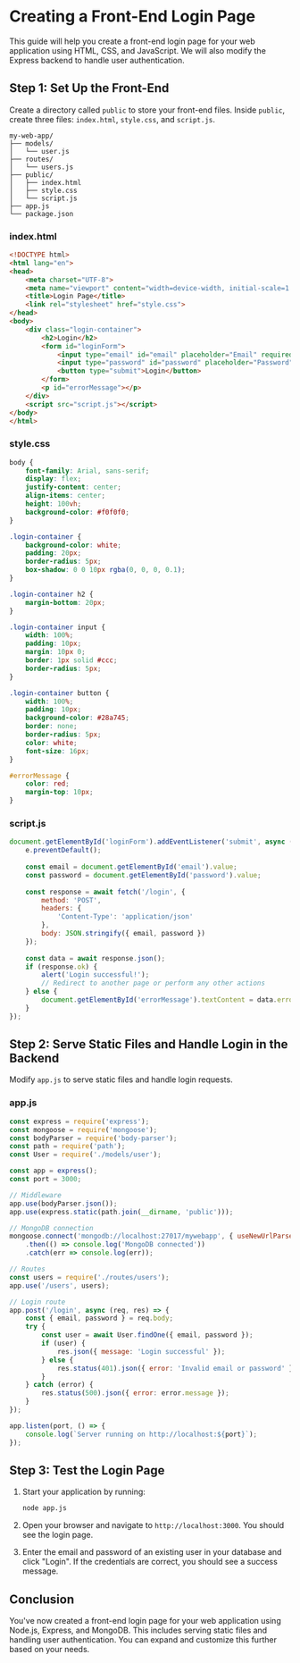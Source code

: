 # Creating a Front-End Login Page

This guide will help you create a front-end login page for your web application using HTML, CSS, and JavaScript. We will also modify the Express backend to handle user authentication.

## Step 1: Set Up the Front-End

Create a directory called `public` to store your front-end files. Inside `public`, create three files: `index.html`, `style.css`, and `script.js`.

```
my-web-app/
├── models/
│   └── user.js
├── routes/
│   └── users.js
├── public/
│   ├── index.html
│   ├── style.css
│   └── script.js
├── app.js
└── package.json
```

### index.html

```html name=public/index.html
<!DOCTYPE html>
<html lang="en">
<head>
    <meta charset="UTF-8">
    <meta name="viewport" content="width=device-width, initial-scale=1.0">
    <title>Login Page</title>
    <link rel="stylesheet" href="style.css">
</head>
<body>
    <div class="login-container">
        <h2>Login</h2>
        <form id="loginForm">
            <input type="email" id="email" placeholder="Email" required>
            <input type="password" id="password" placeholder="Password" required>
            <button type="submit">Login</button>
        </form>
        <p id="errorMessage"></p>
    </div>
    <script src="script.js"></script>
</body>
</html>
```

### style.css

```css name=public/style.css
body {
    font-family: Arial, sans-serif;
    display: flex;
    justify-content: center;
    align-items: center;
    height: 100vh;
    background-color: #f0f0f0;
}

.login-container {
    background-color: white;
    padding: 20px;
    border-radius: 5px;
    box-shadow: 0 0 10px rgba(0, 0, 0, 0.1);
}

.login-container h2 {
    margin-bottom: 20px;
}

.login-container input {
    width: 100%;
    padding: 10px;
    margin: 10px 0;
    border: 1px solid #ccc;
    border-radius: 5px;
}

.login-container button {
    width: 100%;
    padding: 10px;
    background-color: #28a745;
    border: none;
    border-radius: 5px;
    color: white;
    font-size: 16px;
}

#errorMessage {
    color: red;
    margin-top: 10px;
}
```

### script.js

```javascript name=public/script.js
document.getElementById('loginForm').addEventListener('submit', async (e) => {
    e.preventDefault();
    
    const email = document.getElementById('email').value;
    const password = document.getElementById('password').value;
    
    const response = await fetch('/login', {
        method: 'POST',
        headers: {
            'Content-Type': 'application/json'
        },
        body: JSON.stringify({ email, password })
    });
    
    const data = await response.json();
    if (response.ok) {
        alert('Login successful!');
        // Redirect to another page or perform any other actions
    } else {
        document.getElementById('errorMessage').textContent = data.error;
    }
});
```

## Step 2: Serve Static Files and Handle Login in the Backend

Modify `app.js` to serve static files and handle login requests.

### app.js

```javascript name=app.js
const express = require('express');
const mongoose = require('mongoose');
const bodyParser = require('body-parser');
const path = require('path');
const User = require('./models/user');

const app = express();
const port = 3000;

// Middleware
app.use(bodyParser.json());
app.use(express.static(path.join(__dirname, 'public')));

// MongoDB connection
mongoose.connect('mongodb://localhost:27017/mywebapp', { useNewUrlParser: true, useUnifiedTopology: true })
    .then(() => console.log('MongoDB connected'))
    .catch(err => console.log(err));

// Routes
const users = require('./routes/users');
app.use('/users', users);

// Login route
app.post('/login', async (req, res) => {
    const { email, password } = req.body;
    try {
        const user = await User.findOne({ email, password });
        if (user) {
            res.json({ message: 'Login successful' });
        } else {
            res.status(401).json({ error: 'Invalid email or password' });
        }
    } catch (error) {
        res.status(500).json({ error: error.message });
    }
});

app.listen(port, () => {
    console.log(`Server running on http://localhost:${port}`);
});
```

## Step 3: Test the Login Page

1. Start your application by running:
   ```bash
   node app.js
   ```

2. Open your browser and navigate to `http://localhost:3000`. You should see the login page.

3. Enter the email and password of an existing user in your database and click "Login". If the credentials are correct, you should see a success message.

## Conclusion

You've now created a front-end login page for your web application using Node.js, Express, and MongoDB. This includes serving static files and handling user authentication. You can expand and customize this further based on your needs.